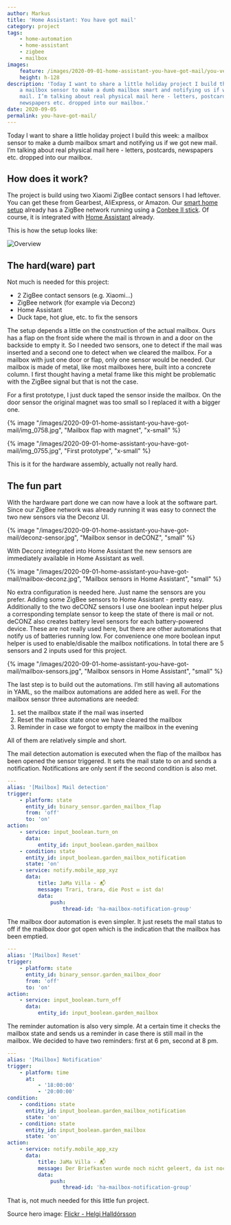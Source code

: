 ```yaml
---
author: Markus
title: 'Home Assistant: You have got mail'
category: project
tags:
    - home-automation
    - home-assistant
    - zigbee
    - mailbox
images:
    feature: /images/2020-09-01-home-assistant-you-have-got-mail/you-ve_got_mail_-2685196800-.jpg
    height: h-128
description: 'Today I want to share a little holiday project I build this week:
    a mailbox sensor to make a dumb mailbox smart and notifying us if we got new
    mail. I’m talking about real physical mail here - letters, postcards,
    newspapers etc. dropped into our mailbox.'
date: 2020-09-05
permalink: you-have-got-mail/
---
```


Today I want to share a little holiday project I build this week: a mailbox sensor to make a dumb mailbox smart and notifying us if we got new mail. I’m talking about real physical mail here - letters, postcards, newspapers etc. dropped into our mailbox.

## How does it work?

The project is build using two Xiaomi ZigBee contact sensors I had leftover. You can get these from Gearbest, AliExpress, or Amazon. Our [smart home setup](/jama-villa) already has a ZigBee network running using a [Conbee II stick](https://phoscon.de/en/conbee2). Of course, it is integrated with [Home Assistant](https://www.home-assistant.io) already.

This is how the setup looks like:

![Overview](/images/2020-09-01-home-assistant-you-have-got-mail/mailbox-sensor-diagram.png)

## The hard(ware) part

Not much is needed for this project:

-   2 ZigBee contact sensors (e.g. Xiaomi...)
-   ZigBee network (for example via Deconz)
-   Home Assistant
-   Duck tape, hot glue, etc. to fix the sensors

The setup depends a little on the construction of the actual mailbox. Ours has a flap on the front side where the mail is thrown in and a door on the backside to empty it. So I needed two sensors, one to detect if the mail was inserted and a second one to detect when we cleared the mailbox. For a mailbox with just one door or flap, only one sensor would be needed. Our mailbox is made of metal, like most mailboxes here, built into a concrete column. I first thought having a metal frame like this might be problematic with the ZigBee signal but that is not the case.

For a first prototype, I just duck taped the sensor inside the mailbox. On the door sensor the original magnet was too small so I replaced it with a bigger one.

{% image "/images/2020-09-01-home-assistant-you-have-got-mail/img_0758.jpg", "Mailbox flap with magnet", "x-small" %}

{% image "/images/2020-09-01-home-assistant-you-have-got-mail/img_0755.jpg", "First prototype", "x-small" %}

This is it for the hardware assembly, actually not really hard.

## The fun part

With the hardware part done we can now have a look at the software part. Since our ZigBee network was already running it was easy to connect the two new sensors via the Deconz UI.

{% image "/images/2020-09-01-home-assistant-you-have-got-mail/deconz-sensor.jpg", "Mailbox sensor in deCONZ", "small" %}

With Deconz integrated into Home Assistant the new sensors are immediately available in Home Assistant as well.

{% image "/images/2020-09-01-home-assistant-you-have-got-mail/mailbox-deconz.jpg", "Mailbox sensors in Home Assistant", "small" %}

No extra configuration is needed here. Just name the sensors are you prefer. Adding some ZigBee sensors to Home Assistant - pretty easy. Additionally to the two deCONZ sensors I use one boolean input helper plus a corresponding template sensor to keep the state of there is mail or not. deCONZ also creates battery level sensors for each battery-powered device. These are not really used here, but there are other automations that notify us of batteries running low. For convenience one more boolean input helper is used to enable/disable the mailbox notifications. In total there are 5 sensors and 2 inputs used for this project.

{% image "/images/2020-09-01-home-assistant-you-have-got-mail/mailbox-sensors.jpg", "Mailbox sensors in Home Assistant", "small" %}

The last step is to build out the automations. I’m still having all automations in YAML, so the mailbox automations are added here as well. For the mailbox sensor three automations are needed:

1. set the mailbox state if the mail was inserted
2. Reset the mailbox state once we have cleared the mailbox
3. Reminder in case we forgot to empty the mailbox in the evening

All of them are relatively simple and short.

The mail detection automation is executed when the flap of the mailbox has been opened the sensor triggered. It sets the mail state to on and sends a notification. Notifications are only sent if the second condition is also met.

```yaml
---
alias: '[Mailbox] Mail detection'
trigger:
    - platform: state
      entity_id: binary_sensor.garden_mailbox_flap
      from: 'off'
      to: 'on'
action:
    - service: input_boolean.turn_on
      data:
          entity_id: input_boolean.garden_mailbox
    - condition: state
      entity_id: input_boolean.garden_mailbox_notification
      state: 'on'
    - service: notify.mobile_app_xyz
      data:
          title: JaMa Villa - 📬
          message: Trari, trara, die Post ✉️ ist da!
          data:
              push:
                  thread-id: 'ha-mailbox-notification-group'
```

The mailbox door automation is even simpler. It just resets the mail status to off if the mailbox door got open which is the indication that the mailbox has been emptied.

```yaml
---
alias: '[Mailbox] Reset'
trigger:
    - platform: state
      entity_id: binary_sensor.garden_mailbox_door
      from: 'off'
      to: 'on'
action:
    - service: input_boolean.turn_off
      data:
          entity_id: input_boolean.garden_mailbox
```

The reminder automation is also very simple. At a certain time it checks the mailbox state and sends us a reminder in case there is still mail in the mailbox. We decided to have two reminders: first at 6 pm, second at 8 pm.

```yaml
---
alias: '[Mailbox] Notification'
trigger:
    - platform: time
      at:
          - '18:00:00'
          - '20:00:00'
condition:
    - condition: state
      entity_id: input_boolean.garden_mailbox_notification
      state: 'on'
    - condition: state
      entity_id: input_boolean.garden_mailbox
      state: 'on'
action:
    - service: notify.mobile_app_xzy
      data:
          title: JaMa Villa - 📬
          message: Der Briefkasten wurde noch nicht geleert, da ist noch ✉️ drin.
          data:
              push:
                  thread-id: 'ha-mailbox-notification-group'
```

<github-badge repo="mhaack/home-assistant-config"></github-badge>

That is, not much needed for this little fun project.

Source hero image: [Flickr - Helgi Halldórsson](https://www.flickr.com/photos/8058853@N06/2685196800)
